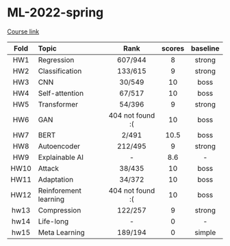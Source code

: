 # ML-2022-spring
[Course link](https://speech.ee.ntu.edu.tw/~hylee/ml/2022-spring.php?fbclid=IwAR0cArEoSyS59K34Xv5o3b-6nhX76ip0ln7A989RIuadzZdQwQZZPJWO7tw)

| Fold  | Topic                 |       Rank       | scores | baseline |
| :---: | :-------------------- | :--------------: | :----: | :------: |
|  HW1  | Regression            |     607/944      |   8    |  strong  |
|  HW2  | Classification        |     133/615      |   9    |  strong  |
|  HW3  | CNN                   |      30/549      |   10   |   boss   |
|  HW4  | Self-attention        |      67/517      |   10   |   boss   |
|  HW5  | Transformer           |      54/396      |   9    |  strong  |
|  HW6  | GAN                   | 404 not found :( |   10   |   boss   |
|  HW7  | BERT                  |      2/491       |  10.5  |   boss   |
|  HW8  | Autoencoder           |     212/495      |   9    |  strong  |
|  HW9  | Explainable AI        |        -         |  8.6   |    -     |
| HW10  | Attack                |      38/435      |   10   |   boss   |
| HW11  | Adaptation            |      34/372      |   10   |   boss   |
| HW12  | Reinforement learning | 404 not found :( |   10   |   boss   |
| hw13  | Compression           |     122/257      |   9    |  strong  |
| hw14  | Life-long             |        -         |   0    |    -     |
| hw15  | Meta Learning         |     189/194      |   0    |  simple  |
